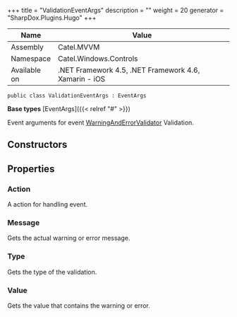 

+++
title = "ValidationEventArgs" 
description = ""
weight = 20
generator = "SharpDox.Plugins.Hugo"
+++

Name|Value
---|---
Assembly|Catel.MVVM
Namespace|Catel.Windows.Controls
Available on|.NET Framework 4.5, .NET Framework 4.6, Xamarin - iOS

```
public class ValidationEventArgs : EventArgs
```

**Base types**
[EventArgs]({{&lt; relref "#" &gt;}})

Event arguments for event [WarningAndErrorValidator](#) Validation.

## Constructors

## Properties

### Action

A action for handling event.

### Message

Gets the actual warning or error message.

### Type

Gets the type of the validation.

### Value

Gets the value that contains the warning or error.

